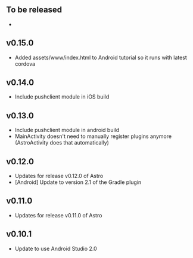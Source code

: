 ## To be released
-

## v0.15.0
- Added assets/www/index.html to Android tutorial so it runs with latest cordova 

## v0.14.0
- Include pushclient module in iOS build

## v0.13.0
- Include pushclient module in android build
- MainActivity doesn't need to manually register plugins anymore (AstroActivity does that automatically)

## v0.12.0
- Updates for release v0.12.0 of Astro
- [Android] Update to version 2.1 of the Gradle plugin

## v0.11.0
- Updates for release v0.11.0 of Astro

## v0.10.1
- Update to use Android Studio 2.0
